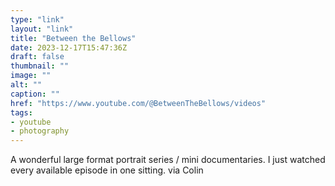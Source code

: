 ```yaml
---
type: "link"
layout: "link"
title: "Between the Bellows"
date: 2023-12-17T15:47:36Z
draft: false
thumbnail: ""
image: ""
alt: ""
caption: ""
href: "https://www.youtube.com/@BetweenTheBellows/videos"
tags:
- youtube
- photography
---
```


A wonderful large format portrait series / mini documentaries. I just watched every available episode in one sitting. via Colin
